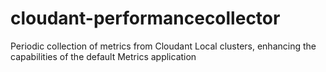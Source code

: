 # cloudant-performancecollector
Periodic collection of metrics from Cloudant Local clusters, enhancing the capabilities of the default Metrics application
